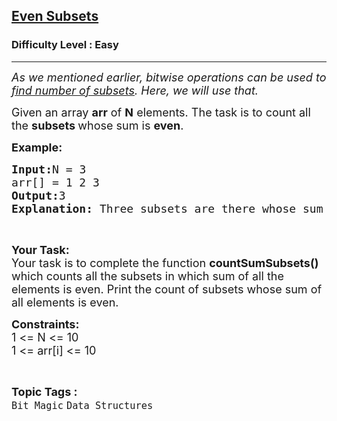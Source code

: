 <h2><a href="https://www.geeksforgeeks.org/problems/even-subsets/1?page=2&category=Bit%20Magic&difficulty=Easy&sortBy=submissions">Even Subsets</a></h2><h3>Difficulty Level : Easy</h3><hr><div class="problems_problem_content__Xm_eO"><p><em><span style="font-size:18px">As we mentioned earlier, bitwise operations can be used to <a href="https://www.geeksforgeeks.org/power-set/">find number of subsets</a>. Here, we will use that.</span></em></p>

<p><span style="font-size:18px">Given an array <strong>arr</strong> of <strong>N</strong> elements. The task is to count all the <strong>subsets </strong>whose sum is <strong>even</strong>.</span></p>

<p><span style="font-size:18px"><strong>Example:</strong></span></p>

<pre><span style="font-size:18px"><strong>Input:</strong>N = 3
arr[] = 1 2 3
<strong>Output:</strong>3
<strong>Explanation: </strong>Three subsets are there whose sum of elements is even. Subsets are (3, 2, 1), (1, 3), (2).</span></pre>

<p>&nbsp;</p>

<p><span style="font-size:18px"><strong>Your Task:</strong><br>
Your task is to complete the function <strong>countSumSubsets()</strong> which counts all the subsets in which sum of all the elements is even. Print the count of subsets whose sum of all elements is even.</span></p>

<p><span style="font-size:18px"><strong>Constraints:</strong><br>
1 &lt;= N &lt;= 10<br>
1 &lt;= arr[i] &lt;= 10</span></p>
</div><br><p><span style=font-size:18px><strong>Topic Tags : </strong><br><code>Bit Magic</code>&nbsp;<code>Data Structures</code>&nbsp;